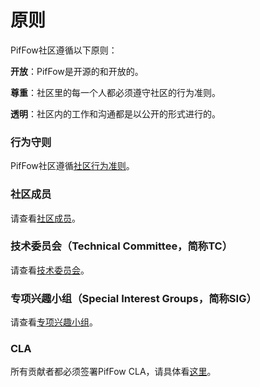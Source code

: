 # 原则

PifFow社区遵循以下原则：

**开放**：PifFow是开源的和开放的。

**尊重**：社区里的每一个人都必须遵守社区的行为准则。

**透明**：社区内的工作和沟通都是以公开的形式进行的。

### 行为守则

PifFow社区遵循[社区行为准则](https://github.com/cas-bigdatalab/piflow/blob/master/Governance/PiFlow%E7%A4%BE%E5%8C%BA%E8%A1%8C%E4%B8%BA%E5%AE%88%E5%88%99.md)。


### 社区成员

请查看[社区成员](https://github.com/cas-bigdatalab/piflow/blob/master/Governance/%E7%A4%BE%E5%8C%BA%E6%88%90%E5%91%98.md)。


### 技术委员会（Technical Committee，简称TC）

请查看[技术委员会](https://github.com/cas-bigdatalab/piflow/blob/master/Governance/%E6%8A%80%E6%9C%AF%E5%A7%94%E5%91%98%E4%BC%9A.md)。


### 专项兴趣小组（Special Interest Groups，简称SIG）

请查看[专项兴趣小组](https://github.com/cas-bigdatalab/piflow/blob/master/Governance/%E4%B8%93%E9%A1%B9%E5%85%B4%E8%B6%A3%E5%B0%8F%E7%BB%84.md)。

### CLA

所有贡献者都必须签署PifFow CLA，请具体看[这里](https://github.com/cas-bigdatalab/piflow/blob/master/Governance/image-20211118094103884.png)。
